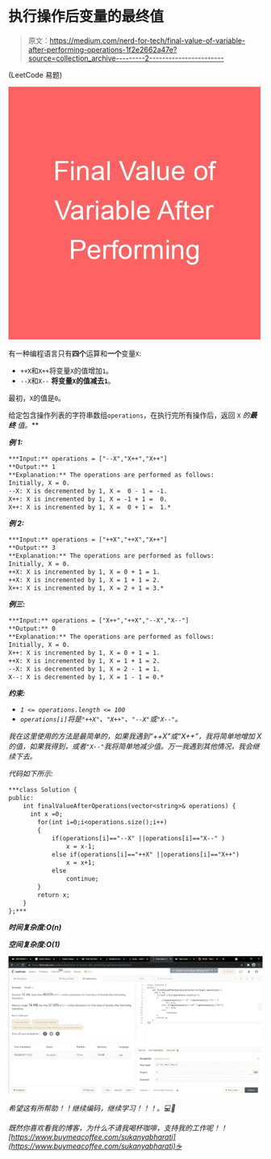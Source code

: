 # 执行操作后变量的最终值

> 原文：<https://medium.com/nerd-for-tech/final-value-of-variable-after-performing-operations-1f2e2662a47e?source=collection_archive---------2----------------------->

(LeetCode 易题)

![](img/52174c9ecde0846ffcaf97187bd33904.png)

有一种编程语言只有**四个**运算和**一个**变量`X`:

*   `++X`和`X++`将变量`X`的值增加`1`。
*   `--X`和`X--` **将变量`X`的值减去`1`**。

最初，`X`的值是`0`。

给定包含操作列表的字符串数组`operations`，在执行完所有操作后，返回 `X` *的****最终*** *值。***

***例 1:***

```
***Input:** operations = ["--X","X++","X++"]
**Output:** 1
**Explanation:** The operations are performed as follows:
Initially, X = 0.
--X: X is decremented by 1, X =  0 - 1 = -1.
X++: X is incremented by 1, X = -1 + 1 =  0.
X++: X is incremented by 1, X =  0 + 1 =  1.*
```

***例 2:***

```
***Input:** operations = ["++X","++X","X++"]
**Output:** 3
**Explanation:** The operations are performed as follows:
Initially, X = 0.
++X: X is incremented by 1, X = 0 + 1 = 1.
++X: X is incremented by 1, X = 1 + 1 = 2.
X++: X is incremented by 1, X = 2 + 1 = 3.*
```

***例三:***

```
***Input:** operations = ["X++","++X","--X","X--"]
**Output:** 0
**Explanation:** The operations are performed as follows:
Initially, X = 0.
X++: X is incremented by 1, X = 0 + 1 = 1.
++X: X is incremented by 1, X = 1 + 1 = 2.
--X: X is decremented by 1, X = 2 - 1 = 1.
X--: X is decremented by 1, X = 1 - 1 = 0.*
```

***约束:***

*   *`1 <= operations.length <= 100`*
*   *`operations[i]`将是`"++X"`、`"X++"`、`"--X"`或`"X--"`。*

*我在这里使用的方法是最简单的，如果我遇到“++X”或“X++”，我将简单地增加 X 的值，如果我得到，或者`"X--"`我将简单地减少值。万一我遇到其他情况，我会继续下去。*

*代码如下所示:*

```
***class Solution {
public:
    int finalValueAfterOperations(vector<string>& operations) {
      int x =0;
        for(int i=0;i<operations.size();i++)
        {
            if(operations[i]=="--X" ||operations[i]=="X--" )
                x = x-1;
            else if(operations[i]=="++X" ||operations[i]=="X++")
                x = x+1;
            else
                continue;
        }
        return x;
    }
};***
```

***时间复杂度:O(n)***

***空间复杂度:O(1)***

*![](img/c279388f5e179efa09582227719c6ee9.png)*

*希望这有所帮助！！继续编码，继续学习！！！。💻🙌*

*既然你喜欢看我的博客，为什么不请我喝杯咖啡，支持我的工作呢！！[https://www.buymeacoffee.com/sukanyabharati](https://www.buymeacoffee.com/sukanyabharati)☕*